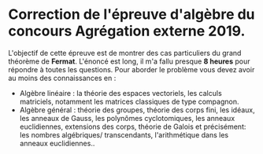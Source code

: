 # Correction de l'épreuve d'algèbre du concours Agrégation externe 2019.
L'objectif de cette épreuve est de montrer des cas particuliers du grand théorème de **Fermat**.
L'énoncé est long, il m'a fallu presque **8 heures** pour répondre à toutes les questions.
Pour aborder le problème vous devez avoir au moins des connaissances en :
- Algèbre linéaire : la théorie des espaces vectoriels, les calculs matriciels, notamment les matrices classiques de type compagnon.
- Algèbre général : théorie des groupes, théorie des corps fini, les idéaux, les anneaux de Gauss, les polynômes cyclotomiques, les anneaux euclidiennes, extensions des corps, théorie de Galois et précisément: les nombres algébriques/ transcendants, l'arithmétique dans les anneaux euclidiennes..

